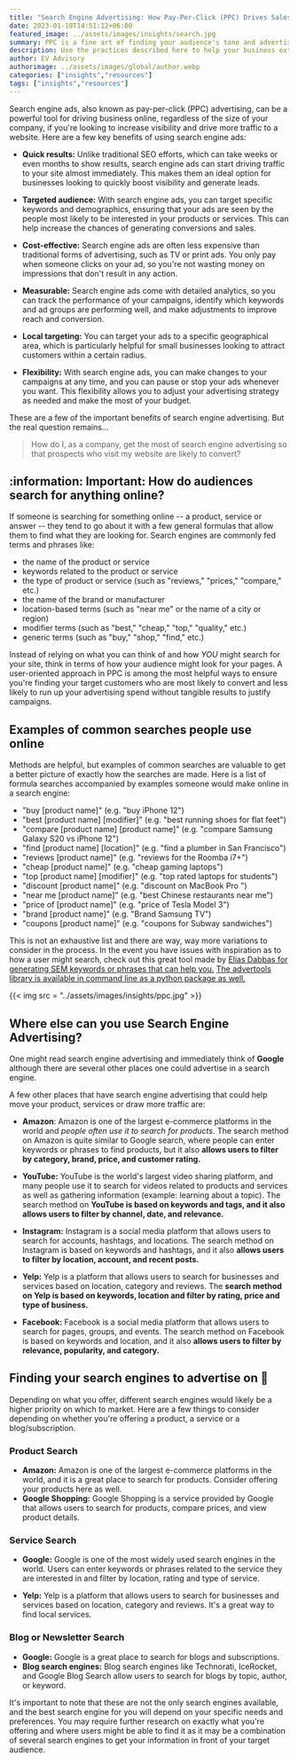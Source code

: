 ```yaml
---
title: "Search Engine Advertising: How Pay-Per-Click (PPC) Drives Sales"
date: 2023-01-18T14:51:12+06:00
featured_image: ../assets/images/insights/search.jpg
summary: PPC is a fine art of finding your audience's tone and advertising to answer their queries
description: Use the practices described here to help your business extend it's online reach to your potential customers  
author: EV Advisory
authorimage: ../assets/images/global/author.webp
categories: ["insights","resources"]  
tags: ["insights","resources"]  
---
```


Search engine ads, also known as pay-per-click (PPC) advertising, can be a
powerful tool for driving business online, regardless of the size of your company,
if you're looking to increase visibility and drive more traffic to a website.
Here are a few key benefits of using search engine ads:   

- **Quick results:** Unlike traditional SEO efforts, which can take weeks or even
months to show results, search engine ads can start driving traffic to your
site almost immediately. This makes them an ideal option for businesses looking
to quickly boost visibility and generate leads.  

- **Targeted audience:** With search engine ads, you can target specific keywords
and demographics, ensuring that your ads are seen by the people most likely to
be interested in your products or services. This can help increase the chances
of generating conversions and sales.  

- **Cost-effective:** Search engine ads are often less expensive than traditional
forms of advertising, such as TV or print ads. You only pay when someone
clicks on your ad, so you're not wasting money on impressions that don't
result in any action.  

- **Measurable:** Search engine ads come with detailed analytics, so you can
track the performance of your campaigns, identify which keywords and ad groups
are performing well, and make adjustments to improve reach and conversion.  

- **Local targeting:** You can target your ads to a specific geographical area,
which is particularly helpful for small businesses looking to attract customers
within a certain radius.  

- **Flexibility:** With search engine ads, you can make changes to your campaigns
at any time, and you can pause or stop your ads whenever you want. This flexibility
allows you to adjust your advertising strategy as needed and make the most of your
budget.  

These are a few of the important benefits of search engine advertising. But the
real question remains...  

> How do I, as a company, get the most of search engine advertising so that
prospects who visit my website are likely to convert?    


## :information: **Important**: How do audiences search for anything online?    

If someone is searching for something online -- a product, service or answer --
they tend to go about it with a few general formulas that allow them to find
what they are looking for.  Search engines are commonly fed terms and phrases like:  
- the name of the product or service  
- keywords related to the product or service  
- the type of product or service (such as "reviews," "prices," "compare," etc.)  
- the name of the brand or manufacturer  
- location-based terms (such as "near me" or the name of a city or region)  
- modifier terms (such as "best," "cheap," "top," "quality," etc.)  
- generic terms (such as "buy," "shop," "find," etc.)  

Instead of relying on what you can think of and how *YOU* might search for your site,
think in terms of how your audience might look for your pages. A user-oriented approach
in PPC is among the most helpful ways to ensure you're finding your target customers
who are most likely to convert and less likely to run up your advertising spend
without tangible results to justify campaigns.  

## Examples of common searches people use online     

Methods are helpful, but examples of common searches are valuable to get a better
picture of exactly how the searches are made. Here is a list of formula searches
accompanied by examples someone would make online in a search engine:  
- "buy [product name]" (e.g. "buy iPhone 12")  
- "best [product name] [modifier]" (e.g. "best running shoes for flat feet")  
- "compare [product name] [product name]" (e.g. "compare Samsung Galaxy S20 vs iPhone 12")  
- "find [product name] [location]" (e.g. "find a plumber in San Francisco")  
- "reviews [product name]" (e.g. "reviews for the Roomba i7+")  
- "cheap [product name]" (e.g. "cheap gaming laptops")  
- "top [product name] [modifier]" (e.g. "top rated laptops for students")  
- "discount [product name]" (e.g. "discount on MacBook Pro ")  
- "near me [product name]" (e.g. "best Chinese restaurants near me")  
- "price of [product name]" (e.g. "price of Tesla Model 3")  
- "brand [product name]" (e.g. "Brand Samsung TV")  
- "coupons [product name]" (e.g. "coupons for Subway sandwiches")  

This is not an exhaustive list and there are way, way more variations to
consider in the process. In the event you have issues with inspiration as to
how a user might search, check out this great tool made by [Elias Dabbas for
generating SEM keywords or phrases that can help you.](https://www.dashboardom.com/advertools)
[The advertools library is available in command line as a python package as well.](https://github.com/eliasdabbas/advertools)  

{{< img src = "../assets/images/insights/ppc.jpg" >}}    

## Where else can you use Search Engine Advertising?  

One might read search engine advertising and immediately think of **Google**
although there are several other places one could advertise in a search engine.  

A few other places that have search engine advertising that could help move
your product, services or draw more traffic are:  
- **Amazon**: Amazon is one of the largest e-commerce platforms in the world
and *people often use it to search for products*. The search method on Amazon
is quite similar to Google search, where people can enter keywords or
phrases to find products, but it also **allows users to filter by category,
brand, price, and customer rating.**  

- **YouTube:** YouTube is the world's largest video sharing platform, and
many people use it to search for videos related to products and services as
well as gathering information (example: learning about a topic). The
search method on **YouTube is based on keywords and tags, and it also allows
users to filter by channel, date, and relevance.**

- **Instagram:** Instagram is a social media platform that allows users to
search for accounts, hashtags, and locations. The search method on Instagram
is based on keywords and hashtags, and it also **allows users to filter by
location, account, and recent posts.**   

- **Yelp:** Yelp is a platform that allows users to search for businesses
and services based on location, category and reviews. The **search method on
Yelp is based on keywords, location and filter by rating, price and type of
business.**  

- **Facebook:** Facebook is a social media platform that allows users to search
for pages, groups, and events. The search method on Facebook is based on
keywords and location, and it also **allows users to filter by relevance,
popularity, and category.**    

## Finding your search engines to advertise on :mag_right:  

Depending on what you offer, different search engines would likely be a higher
priority on which to market. Here are a few things to consider depending on whether
you're offering a product, a service or a blog/subscription.    
### Product Search    

- **Amazon:** Amazon is one of the largest e-commerce platforms in the world,
and it is a great place to search for products. Consider offering your products here as
well.  
- **Google Shopping:** Google Shopping is a service provided by Google that
allows users to search for products, compare prices, and view product details.   

### Service Search  

- **Google:** Google is one of the most widely used search engines in the world.
Users can enter keywords or phrases related to the service they are interested
in and filter by location, rating and type of service.   

- **Yelp:** Yelp is a platform that allows users to search for businesses and
services based on location, category and reviews. It's a great way to find
local services.  

### Blog or Newsletter Search  

- **Google:** Google is a great place to search for blogs and subscriptions.   
- **Blog search engines:** Blog search engines like Technorati, IceRocket,
and Google Blog Search allow users to search for blogs by topic, author, or keyword.  

It's important to note that these are not the only search engines available,
and the best search engine for you will depend on your specific needs and preferences.
You may require further research on exactly what you're offering and where users
might be able to find it as it may be a combination of several search engines to
get your information in front of your target audience.  
